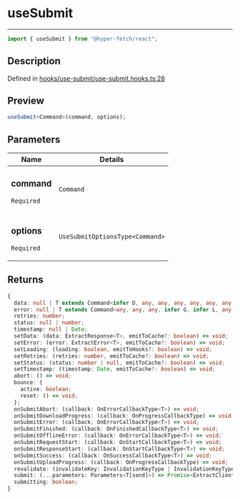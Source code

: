 # useSubmit

<div class="api-docs__separator">

---

</div><div class="api-docs__import">

```ts
import { useSubmit } from "@hyper-fetch/react";
```

</div><div class="api-docs__section">

## Description

</div><div class="api-docs__description"><span class="api-docs__do-not-parse">

</span></div><p class="api-docs__definition">

Defined in
[hooks/use-submit/use-submit.hooks.ts:28](https://github.com/BetterTyped/hyper-fetch/blob/3fe127e9/packages/react/src/hooks/use-submit/use-submit.hooks.ts#L28)

</p><div class="api-docs__section">

## Preview

</div><div class="api-docs__preview fn">

```ts
useSubmit<Command>(command, options);
```

</div><div class="api-docs__section">

## Parameters

</div>
<div class="api-docs__parameters">
<table>
<thead><tr><th>Name</th><th>Details</th></tr></thead>
<tbody><tr param-data="command"><td class="api-docs__param-name required">

### command

`Required`

</td><td class="api-docs__param-type">

`Command`

</td></tr><tr param-data="options"><td class="api-docs__param-name required">

### options

`Required`

</td><td class="api-docs__param-type">

`UseSubmitOptionsType<Command>`

</td></tr></tbody></table></div><div class="api-docs__section">

## Returns

</div><div class="api-docs__returns">

```ts
{
  data: null | T extends Command<infer D, any, any, any, any, any, any, any, any, any> ? D : never;
  error: null | T extends Command<any, any, any, infer G, infer L, any, any, any, any, any> ? \G\ | \L\ : never;
  retries: number;
  status: null | number;
  timestamp: null | Date;
  setData: (data: ExtractResponse<T>, emitToCache?: boolean) => void;
  setError: (error: ExtractError<T>, emitToCache?: boolean) => void;
  setLoading: (loading: boolean, emitToHooks?: boolean) => void;
  setRetries: (retries: number, emitToCache?: boolean) => void;
  setStatus: (status: number | null, emitToCache?: boolean) => void;
  setTimestamp: (timestamp: Date, emitToCache?: boolean) => void;
  abort: () => void;
  bounce: {
    active: boolean;
    reset: () => void;
  };
  onSubmitAbort: (callback: OnErrorCallbackType<T>) => void;
  onSubmitDownloadProgress: (callback: OnProgressCallbackType) => void;
  onSubmitError: (callback: OnErrorCallbackType<T>) => void;
  onSubmitFinished: (callback: OnFinishedCallbackType<T>) => void;
  onSubmitOfflineError: (callback: OnErrorCallbackType<T>) => void;
  onSubmitRequestStart: (callback: OnStartCallbackType<T>) => void;
  onSubmitResponseStart: (callback: OnStartCallbackType<T>) => void;
  onSubmitSuccess: (callback: OnSuccessCallbackType<T>) => void;
  onSubmitUploadProgress: (callback: OnProgressCallbackType) => void;
  revalidate: (invalidateKey: InvalidationKeyType | InvalidationKeyType[]) => void;
  submit: (...parameters: Parameters<T[send]>) => Promise<ExtractClientReturnType<T>>;
  submitting: boolean;
}
```

</div>

